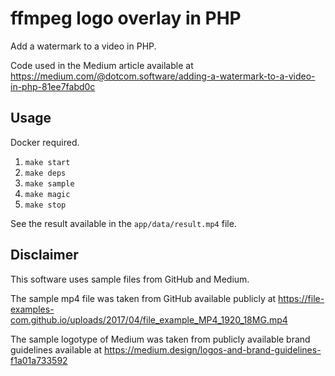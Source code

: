 ffmpeg logo overlay in PHP
==========================

Add a watermark to a video in PHP.

Code used in the Medium article available at https://medium.com/@dotcom.software/adding-a-watermark-to-a-video-in-php-81ee7fabd0c

## Usage

Docker required.

1. `make start`
2. `make deps`
3. `make sample`
4. `make magic`
5. `make stop`

See the result available in the `app/data/result.mp4` file.

## Disclaimer

This software uses sample files from GitHub and Medium.

The sample mp4 file was taken from GitHub available publicly at 
https://file-examples-com.github.io/uploads/2017/04/file_example_MP4_1920_18MG.mp4

The sample logotype of Medium was taken from publicly available brand guidelines available at
https://medium.design/logos-and-brand-guidelines-f1a01a733592
